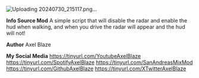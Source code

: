 ![Uploading 20240730_215117.png…]()

**Info Source Mod** A simple script that will disable the radar and enable the hud when walking, and when you drive the radar will appear and the hud will not!

**Author**
Axel Blaze

**My Social Media**
https://tinyurl.com/YoutubeAxelBlaze
https://tinyurl.com/SpotifyAxelBlaze
https://tinyurl.com/SanAndreasMixMod
https://tinyurl.com/GithubAxelBlaze
https://tinyurl.com/XTwitterAxelBlaze
